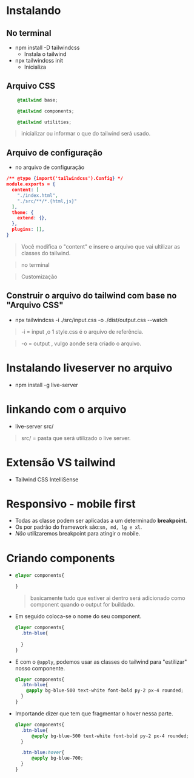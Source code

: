 # Instalando

## No terminal 
- npm install -D tailwindcss
  - Instala o tailwind
- npx tailwindcss init
  - Inicializa

## Arquivo CSS

```css
    @tailwind base;

    @tailwind components;

    @tailwind utilities;
```
> inicializar ou informar o que do tailwind será usado.

## Arquivo de configuração 
- no arquivo de configuração

```json
/** @type {import('tailwindcss').Config} */
module.exports = {
  content: [
    "./index.html",
    "./src/**/*.{html,js}"
  ],
  theme: {
    extend: {},
  },
  plugins: [],
}
```

> Você modifica o "content" e insere o arquivo que vai ultilizar as classes do tailwind.

> no terminal

> Customização

## Construir o arquivo do tailwind com base no "Arquivo CSS"
- npx tailwindcss -i ./src/input.css -o ./dist/output.css --watch

> -i = input ,o 1 style.css é o arquivo de referência.

> -o = output , vulgo aonde sera criado o arquivo.

# Instalando liveserver no arquivo
- npm install -g live-server

# linkando com o arquivo
- live-server src/

> src/ = pasta que será utilizado o live server.

# Extensão VS tailwind
- Tailwind CSS IntelliSense

# Responsivo - mobile first
- Todas as classe podem ser aplicadas a um determinado **breakpoint**.
- Os por padrão do framework são:`sm, md, lg e xl`.
- *Não* utilizaremos breakpoint para atingir o mobile.

# Criando components
- ```css
  @layer components{

  }
  ```

  > basicamente tudo que estiver ai dentro será adicionado como component quando o output for buildado.
- Em seguido coloca-se o nome do seu component.
  ```css
  @layer components{
    .btn-blue{
      
    }
  }
  ```
- E com o `@apply`, podemos usar as classes do tailwind para "estilizar" nosso componente.
  ```css
  @layer components{
    .btn-blue{
      @apply bg-blue-500 text-white font-bold py-2 px-4 rounded;
    }
  }
  ```
- Importande dizer que tem que fragmentar o hover nessa parte.
  ```css
  @layer components{
    .btn-blue{
        @apply bg-blue-500 text-white font-bold py-2 px-4 rounded;
    }

    .btn-blue:hover{
        @apply bg-blue-700;
    }
  }
  ```

